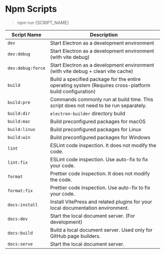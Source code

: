 # Npm Scripts

> npm run {SCRIPT_NAME}

| Script Name | Description |
| --- | --- |
| `dev` | Start Electron as a development environment |
| `dev:debug` | Start Electron as a development environment (with vite debug) |
| `dev:debug:force` | Start Electron as a development environment (with vite debug + clean vite cache) |
| `build` | Build a specified package for the entire operating system (Requires cross-platform build configuration) |
| `build:pre` | Commands commonly run at build time. This script does not need to be run separately. |
| `build:dir` | `electron-builder` directory build |
| `build:mac` | Build preconfigured packages for macOS |
| `build:linux` | Build preconfigured packages for Linux |
| `build:win` | Build preconfigured packages for Windows |
| `lint` | ESLint code inspection. It does not modify the code. |
| `lint:fix` | ESLint code inspection. Use auto-fix to fix your code. |
| `format` | Prettier code inspection. It does not modify the code. |
| `format:fix` | Prettier code inspection. Use auto-fix to fix your code. |
| `docs:install` | Install VitePress and related plugins for your local documentation environment. |
| `docs:dev` | Start the local document server. (For development) |
| `docs:build` | Build a local document server. Used only for GitHub page builders. |
| `docs:serve` | Start the local document server. |
